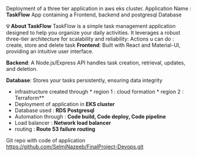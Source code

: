 Deployment of a three tier application in aws eks cluster.
Application Name : **TaskFlow**
App containing a Frontend, backend and postgresql Database

**💡 About TaskFlow**
TaskFlow is a simple task management application designed to help you organize your daily activities. It leverages a robust three-tier architecture for scalability and reliability:
Actions u can do  : create, store  and delete task
**Frontend**: Built with React and Material-UI, providing an intuitive user interface.

**Backend**: A Node.js/Express API handles task creation, retrieval, updates, and deletion.

**Database**: Stores your tasks persistently, ensuring data integrity

* infrastructure created through
      * region 1 : cloud formation
      * region 2 : Terraform**
* Deployment of application in **EKS cluster**
* Database used : **RDS Postgresql**
* Automation through : **Code build, Code deploy, Code pipeline**
* Load balancer : **Network load balancer**
* routing : **Route 53 failure routing**

Git repo with code of application
https://github.com/SelmiNazeeb/FinalProject-Devops.git
